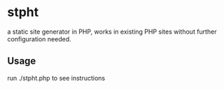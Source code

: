 # stpht
a static site generator in PHP, works in existing PHP sites without further configuration needed.

## Usage
run ./stpht.php to see instructions
